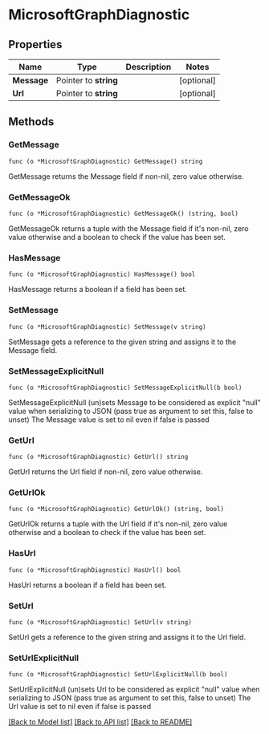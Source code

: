 # MicrosoftGraphDiagnostic

## Properties

Name | Type | Description | Notes
------------ | ------------- | ------------- | -------------
**Message** | Pointer to **string** |  | [optional] 
**Url** | Pointer to **string** |  | [optional] 

## Methods

### GetMessage

`func (o *MicrosoftGraphDiagnostic) GetMessage() string`

GetMessage returns the Message field if non-nil, zero value otherwise.

### GetMessageOk

`func (o *MicrosoftGraphDiagnostic) GetMessageOk() (string, bool)`

GetMessageOk returns a tuple with the Message field if it's non-nil, zero value otherwise
and a boolean to check if the value has been set.

### HasMessage

`func (o *MicrosoftGraphDiagnostic) HasMessage() bool`

HasMessage returns a boolean if a field has been set.

### SetMessage

`func (o *MicrosoftGraphDiagnostic) SetMessage(v string)`

SetMessage gets a reference to the given string and assigns it to the Message field.

### SetMessageExplicitNull

`func (o *MicrosoftGraphDiagnostic) SetMessageExplicitNull(b bool)`

SetMessageExplicitNull (un)sets Message to be considered as explicit "null" value
when serializing to JSON (pass true as argument to set this, false to unset)
The Message value is set to nil even if false is passed
### GetUrl

`func (o *MicrosoftGraphDiagnostic) GetUrl() string`

GetUrl returns the Url field if non-nil, zero value otherwise.

### GetUrlOk

`func (o *MicrosoftGraphDiagnostic) GetUrlOk() (string, bool)`

GetUrlOk returns a tuple with the Url field if it's non-nil, zero value otherwise
and a boolean to check if the value has been set.

### HasUrl

`func (o *MicrosoftGraphDiagnostic) HasUrl() bool`

HasUrl returns a boolean if a field has been set.

### SetUrl

`func (o *MicrosoftGraphDiagnostic) SetUrl(v string)`

SetUrl gets a reference to the given string and assigns it to the Url field.

### SetUrlExplicitNull

`func (o *MicrosoftGraphDiagnostic) SetUrlExplicitNull(b bool)`

SetUrlExplicitNull (un)sets Url to be considered as explicit "null" value
when serializing to JSON (pass true as argument to set this, false to unset)
The Url value is set to nil even if false is passed

[[Back to Model list]](../README.md#documentation-for-models) [[Back to API list]](../README.md#documentation-for-api-endpoints) [[Back to README]](../README.md)


